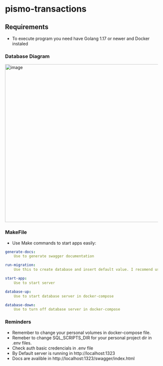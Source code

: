 # pismo-transactions

## Requirements
- To execute program you need have Golang 1.17 or newer and Docker instaled

### Database Diagram
<img width="520" alt="image" src="https://user-images.githubusercontent.com/45875644/191430234-d5dd5d03-6a74-43f3-9dbb-bca78fb12940.png">

### MakeFile
- Use Make commands to start apps easily:

```yaml
generate-docs:
	Use to generate swagger documentation

run-migration:
	Use this to create database and insert default value. I recomend use only in the frist execution

start-app:
	Use to start server

database-up:
	Use to start database server in docker-compose

database-down:
	Use to turn off database server in docker-compose

```

### Reminders
- Remember to change your personal volumes in  docker-compose file.
- Remeber to change  SQL_SCRIPTS_DIR for your personal project dir in .env files.
- Check auth basic credencials in .env file
- By Default server is running in http://localhost:1323
- Docs are avalible in http://localhost:1323/swagger/index.html
